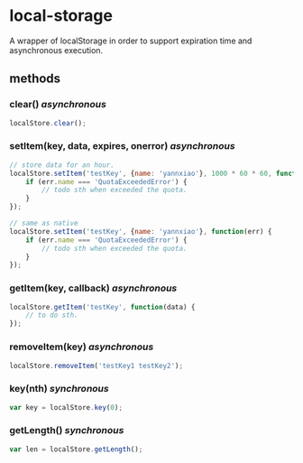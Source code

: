 # local-storage

A wrapper of localStorage in order to support expiration time and asynchronous execution.


## methods

### clear() *asynchronous*

```js
localStore.clear();
```

### setItem(key, data, expires, onerror) *asynchronous*

```js
// store data for an hour.
localStore.setItem('testKey', {name: 'yannxiao'}, 1000 * 60 * 60, function(err) {
    if (err.name === 'QuotaExceededError') {
        // todo sth when exceeded the quota.
    }
});

// same as native
localStore.setItem('testKey', {name: 'yannxiao'}, function(err) {
    if (err.name === 'QuotaExceededError') {
        // todo sth when exceeded the quota.
    }
});
```

### getItem(key, callback) *asynchronous*

```js
localStore.getItem('testKey', function(data) {
    // to do sth.
});
```

### removeItem(key) *asynchronous*

```js
localStore.removeItem('testKey1 testKey2');
```

### key(nth) *synchronous*

```js
var key = localStore.key(0);
```

### getLength() *synchronous*

```js
var len = localStore.getLength();
```
